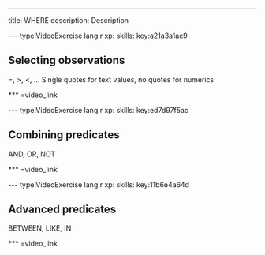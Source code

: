 ---
title: WHERE
description: Description

--- type:VideoExercise lang:r xp: skills: key:a21a3a1ac9
## Selecting observations 
=, >, <, ...
Single quotes for text values, no quotes for numerics


*** =video_link

--- type:VideoExercise lang:r xp: skills: key:ed7d97f5ac
## Combining predicates 
AND, OR, NOT

*** =video_link

--- type:VideoExercise lang:r xp: skills: key:11b6e4a64d
## Advanced predicates 
BETWEEN, LIKE, IN

*** =video_link
